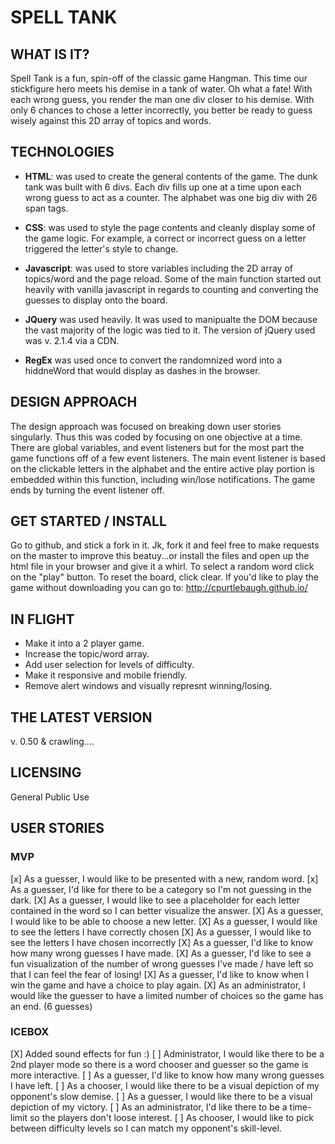 # SPELL TANK

## WHAT IS IT?
Spell Tank is a fun, spin-off of the classic game Hangman. This time our stickfigure
hero meets his demise in a tank of water. Oh what a fate! With each wrong guess,
you render the man one div closer to his demise. With only 6 chances to chose
a letter incorrectly, you better be ready to guess wisely against this 2D
array of topics and words.

## TECHNOLOGIES
* <strong>HTML</strong>: was used to create the general contents of the game. The dunk
  tank was built with 6 divs. Each div fills up one at a time upon each wrong guess to
  act as a counter. The alphabet was one big div with 26 span tags.

* <strong>CSS</strong>: was used to style the page contents and cleanly display
  some of the game logic. For example, a correct or incorrect guess on a letter
  triggered the letter's style to change.

* <strong>Javascript</strong>: was used to store variables including the 2D
  array of topics/word and the page reload. Some of the main function started out
  heavily with vanilla javascript in regards to counting and converting the guesses
  to display onto the board.

* <strong>JQuery</strong> was used heavily. It was used to manipualte the DOM
  because the vast majority of the logic was tied to it. The version of jQuery used
  was v. 2.1.4 via a CDN.

* <strong>RegEx</strong> was used once to convert the randomnized word into a
  hiddneWord that would display as dashes in the browser.

## DESIGN APPROACH
The design approach was focused on breaking down user stories singularly. Thus
this was coded by focusing on one objective at a time. There are global variables,
and event listeners but for the most part the game functions off of a few event
listeners. The main event listener is based on the clickable letters in the alphabet
and the entire active play portion is embedded within this function, including win/lose notifications. The game ends by turning the event listener off.


## GET STARTED / INSTALL
  Go to github, and stick a fork in it. Jk, fork it and feel free to make requests
  on the master to improve this beatuy...or install the files and open up the html
  file in your browser and give it a whirl. To select a random word click on the
  "play" button. To reset the board, click clear. If you'd like to play the game
  without downloading you can go to: http://cpurtlebaugh.github.io/


## IN FLIGHT
 * Make it into a 2 player game.
 * Increase the topic/word array.
 * Add user selection for levels of difficulty.
 * Make it responsive and mobile friendly.
 * Remove alert windows and visually represnt winning/losing.

## THE LATEST VERSION
v. 0.50 & crawling....

## LICENSING
General Public Use

## USER STORIES

### MVP
[x] As a guesser, I would like to be presented with a new, random word.
[x] As a guesser, I'd like for there to be a category so I'm not guessing in
  the dark.
[X] As a guesser, I would like to see a placeholder for each letter contained
  in the word so I can better visualize the answer.
[X] As a guesser, I would like to be able to choose a new letter.
[X] As a guesser, I would like to see the letters I have correctly chosen
[X] As a guesser, I would like to see the letters I have chosen incorrectly
[X] As a guesser, I'd like to know how many wrong guesses I have made.
[X] As a guesser, I'd like to see a fun visualization of the number of wrong
  guesses I've made / have left so that I can feel the fear of losing!
[X] As a guesser, I'd like to know when I win the game and have a choice to
  play again.
[X] As an administrator, I would like the guesser to have a limited number of
  choices so the game has an end. (6 guesses)

### ICEBOX
[X] Added sound effects for fun :)
[ ] Administrator, I would like there to be a 2nd player mode so there
  is a word chooser and guesser so the game is more interactive.
[ ] As a guesser, I'd like to know how many wrong guesses I have left.
[ ] As a chooser, I would like there to be a visual depiction of my opponent's
  slow demise.
[ ] As a guesser, I would like there to be a visual depiction of my victory.
[ ] As an administrator, I'd like there to be a time-limit so the players don't
  loose interest.
[ ] As chooser, I would like to pick between difficulty levels so I can
  match my opponent's skill-level.

